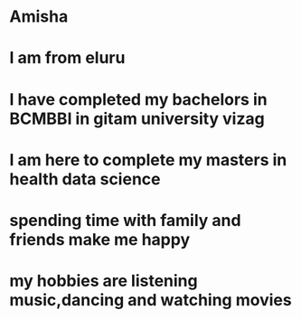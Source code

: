 # Amisha 
# I am from eluru 
# I have completed my bachelors in BCMBBI in gitam university vizag
# I am here to complete my masters in health data science
# spending time with family and friends make me happy
# my hobbies are listening music,dancing and watching movies
